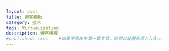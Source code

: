 ```yaml
---
layout: post
title: 博客模板
category: 技术
tags: Virtualization
description: 博客模板
#published: true    #如果不想发布某一篇文章，你可以设置此项为false.
---
```

